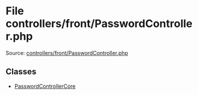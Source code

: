 File controllers/front/PasswordController.php
=========
Source: [controllers/front/PasswordController.php](https://github.com/PrestaShop/PrestaShop/blob/1.6.1.1/controllers/front/PasswordController.php)


Classes
-------

* [PasswordControllerCore](class.PasswordControllerCore)

